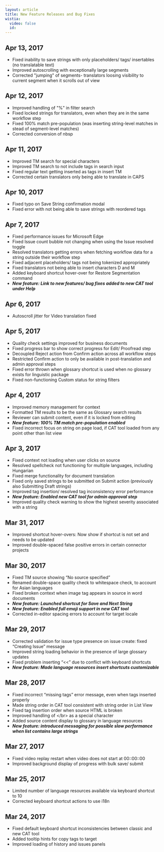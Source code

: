 ```yaml
---
layout: article
title: New Feature Releases and Bug Fixes
wistia:
  video: false
  id:
---
```



## Apr 13, 2017

* Fixed inability to save strings with only placeholders/ tags/ insertables (no translatable text)
* Improved autoscrolling with exceptionally large segments
* Corrected "jumping" of segments- translators loosing visibility to current segment when it scrolls out of view

## Apr 12, 2017

* Improved handling of "%" in filter search
* Fixed locked strings for translators, even when they are in the same workflow step
* Fixed 100% match pre-population (was inserting string-level matches in stead of segment-level matches)
* Corrected conversion of nbsp

## Apr 11, 2017

* Improved TM search for special characters
* Improved TM search to not include tags in search input
* Fixed regular text getting inserted as tags in insert TM
* Corrected certain translators only being able to translate in CAPS

## Apr 10, 2017

* Fixed typo on Save String confirmation modal
* Fixed error with not being able to save strings with reordered tags

## Apr 7, 2017

* Fixed performance issues for Microsoft Edge
* Fixed Issue count bubble not changing when using the Issue resolved toggle
* Resolved translators getting errors when fetching workflow data for a string outside their workflow step
* Fixed adjacent placeholders/ tags not being tokenized appropriately
* Fixed translators not being able to insert characters D and M
* Added keyboard shortcut hover-over for Restore Segmentation command
* ***New feature: Link to new features/ bug fixes added to new CAT tool under Help***

## Apr 6, 2017

* Autoscroll jitter for Video translation fixed

## Apr 5, 2017

* Quality check settings improved for business documents
* Fixed progress bar to show correct progress for Edit/ Proofread step
* Decoupled Reject action from Confirm action across all workflow steps
* Restricted Confirm action to only be available in post-translation and admin approval steps
* Fixed error thrown when glossary shortcut is used when no glossary exists for linguistic package
* Fixed non-functioning Custom status for string filters

## Apr 4, 2017

* Improved memory management for context
* Formatted TM results to be the same as Glossary search results
* Reviewer can submit content, even if it is locked from editing
* ***New feature: 100% TM match pre-population enabled***
* Fixed incorrect focus on string on page load, if CAT tool loaded from any point other than list view

## Apr 3, 2017

* Fixed context not loading when user clicks on source
* Resolved spellcheck not functioning for multiple languages, including Hungarian
* Fixed merge functionality for document translation
* Fixed only saved strings to be submitted on Submit action (previously also Submitting Draft strings)
* Improved tag insertion/ resolved tag inconsistency error performance
* ***New feature: Enabled new CAT tool for admin approval step***
* Improved quality check warning to show the highest severity associated with a string

## Mar 31, 2017

* Improved shortcut hover-overs: Now show if shortcut is not set and needs to be updated
* Improved double-spaced false positive errors in certain connector projects

## Mar 30, 2017

* Fixed TM source showing “No source specified”
* Renamed double-space quality check to whitespace check, to account for Asian languages
* Fixed broken context when image tag appears in source in word documents
* ***New feature: Launched shortcut for Save and Next String***
* ***New feature: Enabled full emoji support in new CAT tool***
* Corrected in-editor spacing errors to account for target locale

## Mar 29, 2017

* Corrected validation for issue type presence on issue create: fixed “Creating Issue” message
* Improved string loading behavior in the presence of large glossary updates
* Fixed problem inserting “&lt;&lt;” due to conflict with keyboard shortcuts
* ***New feature: Made language resources insert shortcuts customizable***

## Mar 28, 2017

* Fixed incorrect “missing tags” error message, even when tags inserted properly
* Made string order in CAT tool consistent with string order in List View
* Fixed tag insertion order when source HTML is broken
* Improved handling of &lt;/br&gt; as a special character
* Added source content display to glossary in language resources
* ***New feature: introduced messaging for possible slow performance when list contains large strings***

## Mar 27, 2017

* Fixed video replay restart when video does not start at 00::00::00
* Improved background display of progress with bulk save/ submit

## Mar 25, 2017

* Limited number of language resources available via keyboard shortcut to 10
* Corrected keyboard shortcut actions to use i18n

## Mar 24, 2017

* Fixed default keyboard shortcut inconsistencies between classic and new CAT tool
* Added tooltip hints for copy tags to target
* Improved loading of history and issues panels